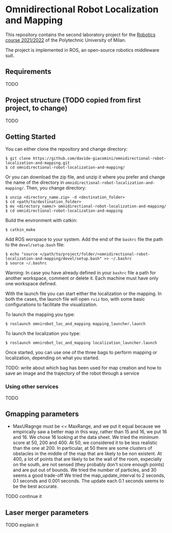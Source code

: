 # Omnidirectional Robot Localization and Mapping

This repository contains the second laboratory project for the [Robotics course 2021/2022](https://www4.ceda.polimi.it/manifesti/manifesti/controller/ManifestoPublic.do?EVN_DETTAGLIO_RIGA_MANIFESTO=evento&aa=2021&k_cf=225&k_corso_la=481&k_indir=T2A&codDescr=089013&lang=IT&semestre=2&idGruppo=4336&idRiga=271084) of the Polytechnic University of Milan.

The project is implemented in ROS, an open-source robotics middleware suit.

## Requirements

TODO

## Project structure (TODO copied from first project, to change)

TODO

## Getting Started

You can either clone the repository and change directory:
```
$ git clone https://github.com/davide-giacomini/omnidirectional-robot-localization-and-mapping.git
$ cd omnidirectional-robot-localization-and-mapping/
```

Or you can download the zip file, and unzip it where you prefer and change the name of the directory in `omnidirectional-robot-localization-and-mapping/`. Then, you change directory:
```
$ unzip <directory_name.zip> -d <destination_folder>
$ cd <path/to/destination_folder>
$ mv <directory_name/> omnidirectional-robot-localization-and-mapping/
$ cd omnidirectional-robot-localization-and-mapping
```

Build the environment with catkin:
```
$ catkin_make
```

Add ROS worspace to your system. Add the end of the `bashrc` file the path to the `devel/setup.bash` file:
```
$ echo "source </path/to/project/folder/>omnidirectional-robot-localization-and-mapping/devel/setup.bash" >> ~/.bashrc
$ source ~/.bashrc
```

Warning: In case you have already defined in your `bashrc` file a path for another workspace, comment or delete it. Each machine must have only one workspace defined.

With the launch file you can start either the localization or the mapping. In both the cases, the launch file will open `rviz` too, with some basic configurations to facilitate the visualization.

To launch the mapping you type:
```
$ roslaunch omnirobot_loc_and_mapping mapping_launcher.launch
```

To launch the localization you type:
```
$ roslaunch omnirobot_loc_and_mapping localization_launcher.launch
```

Once started, you can use one of the three bags to perform mapping or localization, depending on what you started.

TODO: write about which bag has been used for map creation and how to save an image and the trajectory of the robot through a service

### Using other services

TODO

## Gmapping parameters
- MaxURagnge must be <= MaxRange, and we put it equal because we empirically saw a better map in this way, rather than 15 and 16, we put 16 and 16. We chose 16 looking at the data sheet.
We tried the minimum score at 50, 200 and 400. At 50, we considered it to be less realistic than the one at 200. In particular, at 50 there are some clusters of obstacles in the middle of the map that are likely to be non existent. At 400, a lot of points that are likely to be the wall of the room, expecially on the south, are not sensed (they probably don't score enough points) and are put out of bounds.
We tried the number of particles, and 30 seems a good trade-off
We tried the map_update_interval to 2 seconds, 0.1 seconds and 0.001 seconds. The update each 0.1 seconds seems to be the best accurate.

TODO continue it

## Laser merger parameters

TODO explain it
